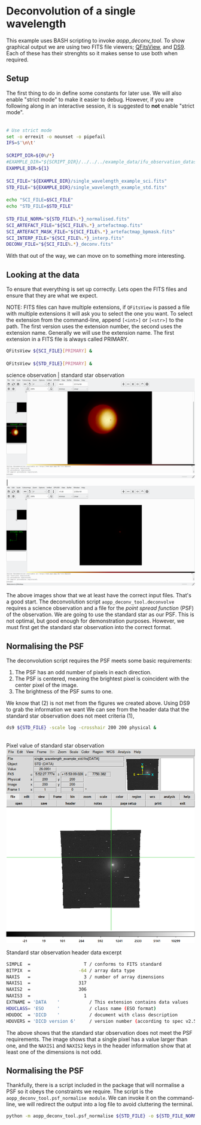 
# Deconvolution of a single wavelength #

This example uses BASH scripting to invoke *aopp_deconv_tool*. To show graphical output we are using two FITS file viewers; [QFitsView](https://www.mpe.mpg.de/~ott/QFitsView/), and [DS9](https://sites.google.com/cfa.harvard.edu/saoimageds9). Each of these has their strenghts so it makes sense to use both when required.

## Setup ##

The first thing to do in define some constants for later use. We will also enable "strict mode" to make it easier to debug. However, if you are following along in an interactive session, it is suggested to **not** enable "strict mode".

```bash

# Use strict mode
set -o errexit -o nounset -o pipefail
IFS=$'\n\t'

SCRIPT_DIR=${0%/*}
#EXAMPLE_DIR="${SCRIPT_DIR}/../../../example_data/ifu_observation_datasets/"
EXAMPLE_DIR=${1}

SCI_FILE="${EXAMPLE_DIR}/single_wavelength_example_sci.fits"
STD_FILE="${EXAMPLE_DIR}/single_wavelength_example_std.fits"

echo "SCI_FILE=$SCI_FILE"
echo "STD_FILE=$STD_FILE"

STD_FILE_NORM="${STD_FILE%.*}_normalised.fits"
SCI_ARTEFACT_FILE="${SCI_FILE%.*}_artefactmap.fits"
SCI_ARTEFACT_MASK_FILE="${SCI_FILE%.*}_artefactmap_bpmask.fits"
SCI_INTERP_FILE="${SCI_FILE%.*}_interp.fits"
DECONV_FILE="${SCI_FILE%.*}_deconv.fits"

```
With that out of the way, we can move on to something more interesting.

## Looking at the data ##

To ensure that everything is set up correctly. Lets open the FITS files and ensure that they are what we expect.

NOTE: FITS files can have multiple extensions, if `QFitsView` is passed a file with multiple extensions it will ask you to select the one you want. To select the extension from the command-line, append `[<int>]` or `[<str>]` to the path. The first version uses the extension number, the second uses the extension name. Generally we will use the extension name. The first extension in a FITS file is always called PRIMARY.
```bash
QFitsView ${SCI_FILE}[PRIMARY] &

QFitsView ${STD_FILE}[PRIMARY] &

```
science observation                 | standard star observation
![sci-file](./figures/sci-file.png) | ![std-file](./figures/std-file.png)

The above images show that we at least have the correct input files. That's a good start. The deconvolution script `aopp_deconv_tool.deconvolve` requires a science observation and a file for the *point spread function* (PSF) of the observation. We are going to  use the standard star as our PSF. This is not optimal, but good enough for demonstration purposes. However, we must first get the standard star observation into the correct format.

## Normalising the PSF ##

The deconvolution script requires the PSF meets some basic requirements:

1. The PSF has an odd number of pixels in each direction.
2. The PSF is centered, meaning the brightest pixel is coincident with the center pixel of the image.
3. The brightness of the PSF sums to one.

We know that (2) is not met from the figures we created above. Using DS9 to grab the information we want
We can see from the header data that the standard star observation does not meet criteria (1), 


```bash
ds9 ${STD_FILE} -scale log -crosshair 200 200 physical &



```
Pixel value of standard star observation
![std-file-pixel](./figures/std-file-pixel.png)

Standard star observation header data excerpt
```bash
SIMPLE  =                    T / conforms to FITS standard                      
BITPIX  =                  -64 / array data type                                
NAXIS   =                    3 / number of array dimensions                     
NAXIS1  =                  317                                                  
NAXIS2  =                  306                                                  
NAXIS3  =                    1                                                  
EXTNAME = 'DATA    '           / This extension contains data values            
HDUCLASS= 'ESO     '           / class name (ESO format)                        
HDUDOC  = 'DICD    '           / document with class description                
HDUVERS = 'DICD version 6'     / version number (according to spec v2.5.1)      
```

The above shows that the standard star observation does not meet the PSF requirements. The image shows that a single pixel has a value larger than one, and the `NAXIS1` and `NAXIS2` keys in the header information show that at least one of the dimensions is not odd.

## Normalising the PSF ##

Thankfully, there is a script included in the package that will normalise a PSF so it obeys the constraints we require. The script is the `aopp_deconv_tool.psf_normalise module`. We can invoke it on the command-line, we will redirect the output into a log file to avoid cluttering the terminal.
```bash
python -m aopp_deconv_tool.psf_normalise ${STD_FILE} -o ${STD_FILE_NORM} &> ./log.txt
```
